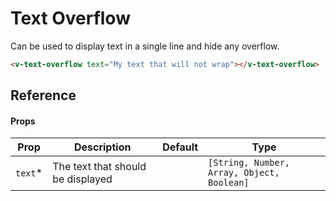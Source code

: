 # Text Overflow

Can be used to display text in a single line and hide any overflow.

```html
<v-text-overflow text="My text that will not wrap"></v-text-overflow>
```

## Reference

#### Props

| Prop     | Description                       | Default | Type                                       |
| -------- | --------------------------------- | ------- | ------------------------------------------ |
| `text`\* | The text that should be displayed |         | `[String, Number, Array, Object, Boolean]` |
